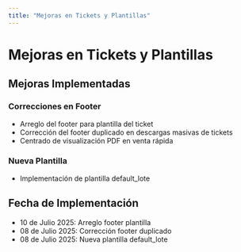 ```yaml
---
title: "Mejoras en Tickets y Plantillas"
---
```


# Mejoras en Tickets y Plantillas

## Mejoras Implementadas

### Correcciones en Footer
- Arreglo del footer para plantilla del ticket
- Corrección del footer duplicado en descargas masivas de tickets
- Centrado de visualización PDF en venta rápida

### Nueva Plantilla
- Implementación de plantilla default_lote

## Fecha de Implementación
- 10 de Julio 2025: Arreglo footer plantilla
- 08 de Julio 2025: Corrección footer duplicado
- 08 de Julio 2025: Nueva plantilla default_lote